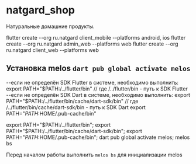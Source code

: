 # natgard_shop

Натуральные домашние продукты.

flutter create --org ru.natgard client_mobile --platforms android, ios
flutter create --org ru.natgard admin_web --platforms web
flutter create --org ru.natgard client_web --platforms web

## Установка melos `dart pub global activate melos`
--если не определён SDK Flutter в системе, необходимо выполнить:
export PATH="$PATH:/../flutter/bin" // где /../flutter/bin - путь к SDK Flutter
--если не определён SDK Dart в системе, необходимо выполнить:
export PATH="$PATH:/../flutter/bin/cache/dart-sdk/bin" // где /../flutter/bin/cache/dart-sdk/bin - путь к SDK Dart
export PATH="$PATH:$HOME/.pub-cache/bin"

export PATH="$PATH:/../flutter/bin"; export PATH="$PATH:/../flutter/bin/cache/dart-sdk/bin"; export PATH="$PATH:$HOME/.pub-cache/bin"; dart pub global activate melos; melos bs

Перед началом работы выполнить `melos bs` для инициализации melos